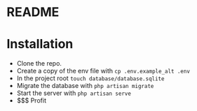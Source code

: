 # README

# Installation

- Clone the repo.
- Create a copy of the env file with `cp .env.example_alt .env`
- In the project root `touch database/database.sqlite`
- Migrate the database with `php artisan migrate`
- Start the server with `php artisan serve`
- $$$ Profit